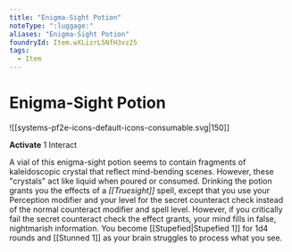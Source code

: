```yaml
---
title: "Enigma-Sight Potion"
noteType: ":luggage:"
aliases: "Enigma-Sight Potion"
foundryId: Item.wXLizrL5NfH3vz25
tags:
  - Item
---
```


# Enigma-Sight Potion
![[systems-pf2e-icons-default-icons-consumable.svg|150]]

**Activate** 1 Interact

A vial of this enigma-sight potion seems to contain fragments of kaleidoscopic crystal that reflect mind-bending scenes. However, these "crystals" act like liquid when poured or consumed. Drinking the potion grants you the effects of a _[[Truesight]]_ spell, except that you use your Perception modifier and your level for the secret counteract check instead of the normal counteract modifier and spell level. However, if you critically fail the secret counteract check the effect grants, your mind fills in false, nightmarish information. You become [[Stupefied|Stupefied 1]] for 1d4 rounds and [[Stunned 1]] as your brain struggles to process what you see.
